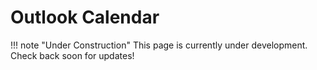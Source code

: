 # Outlook Calendar

!!! note "Under Construction"
    This page is currently under development. Check back soon for updates!
